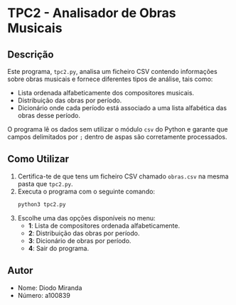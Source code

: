 # TPC2 - Analisador de Obras Musicais

## Descrição
Este programa, `tpc2.py`, analisa um ficheiro CSV contendo informações sobre obras musicais e fornece diferentes tipos de análise, tais como:
- Lista ordenada alfabeticamente dos compositores musicais.
- Distribuição das obras por período.
- Dicionário onde cada período está associado a uma lista alfabética das obras desse período.

O programa lê os dados sem utilizar o módulo `csv` do Python e garante que campos delimitados por `;` dentro de aspas são corretamente processados.


## Como Utilizar
1. Certifica-te de que tens um ficheiro CSV chamado `obras.csv` na mesma pasta que `tpc2.py`.
2. Executa o programa com o seguinte comando:
   ```sh
   python3 tpc2.py
   ```
3. Escolhe uma das opções disponíveis no menu:
   - **1**: Lista de compositores ordenada alfabeticamente.
   - **2**: Distribuição das obras por período.
   - **3**: Dicionário de obras por período.
   - **4**: Sair do programa.


## Autor
- Nome: Diodo Miranda
- Número: a100839


